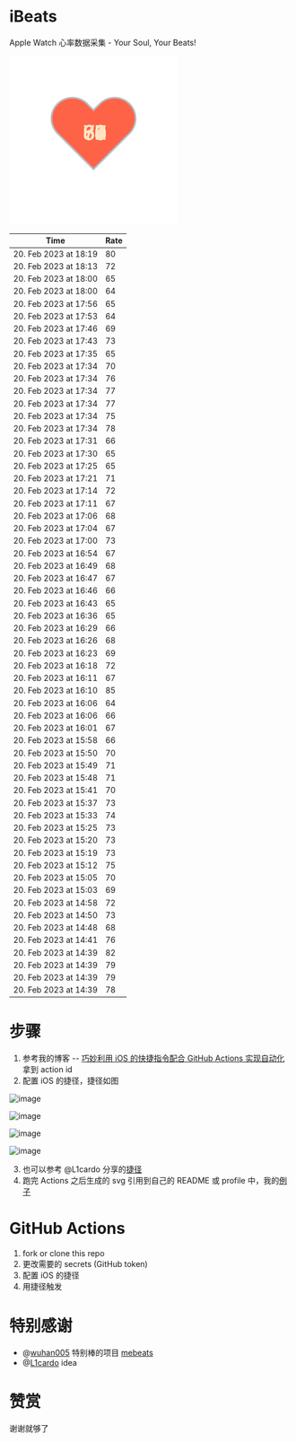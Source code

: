 # iBeats
Apple Watch 心率数据采集 - Your Soul, Your Beats!

![](./files/heart.svg)

<!--START_SECTION:my_heart_rate-->
| Time | Rate | 
 | ---- | ---- | 
| 20. Feb 2023 at 18:19 | 80 |
| 20. Feb 2023 at 18:13 | 72 |
| 20. Feb 2023 at 18:00 | 65 |
| 20. Feb 2023 at 18:00 | 64 |
| 20. Feb 2023 at 17:56 | 65 |
| 20. Feb 2023 at 17:53 | 64 |
| 20. Feb 2023 at 17:46 | 69 |
| 20. Feb 2023 at 17:43 | 73 |
| 20. Feb 2023 at 17:35 | 65 |
| 20. Feb 2023 at 17:34 | 70 |
| 20. Feb 2023 at 17:34 | 76 |
| 20. Feb 2023 at 17:34 | 77 |
| 20. Feb 2023 at 17:34 | 77 |
| 20. Feb 2023 at 17:34 | 75 |
| 20. Feb 2023 at 17:34 | 78 |
| 20. Feb 2023 at 17:31 | 66 |
| 20. Feb 2023 at 17:30 | 65 |
| 20. Feb 2023 at 17:25 | 65 |
| 20. Feb 2023 at 17:21 | 71 |
| 20. Feb 2023 at 17:14 | 72 |
| 20. Feb 2023 at 17:11 | 67 |
| 20. Feb 2023 at 17:06 | 68 |
| 20. Feb 2023 at 17:04 | 67 |
| 20. Feb 2023 at 17:00 | 73 |
| 20. Feb 2023 at 16:54 | 67 |
| 20. Feb 2023 at 16:49 | 68 |
| 20. Feb 2023 at 16:47 | 67 |
| 20. Feb 2023 at 16:46 | 66 |
| 20. Feb 2023 at 16:43 | 65 |
| 20. Feb 2023 at 16:36 | 65 |
| 20. Feb 2023 at 16:29 | 66 |
| 20. Feb 2023 at 16:26 | 68 |
| 20. Feb 2023 at 16:23 | 69 |
| 20. Feb 2023 at 16:18 | 72 |
| 20. Feb 2023 at 16:11 | 67 |
| 20. Feb 2023 at 16:10 | 85 |
| 20. Feb 2023 at 16:06 | 64 |
| 20. Feb 2023 at 16:06 | 66 |
| 20. Feb 2023 at 16:01 | 67 |
| 20. Feb 2023 at 15:58 | 66 |
| 20. Feb 2023 at 15:50 | 70 |
| 20. Feb 2023 at 15:49 | 71 |
| 20. Feb 2023 at 15:48 | 71 |
| 20. Feb 2023 at 15:41 | 70 |
| 20. Feb 2023 at 15:37 | 73 |
| 20. Feb 2023 at 15:33 | 74 |
| 20. Feb 2023 at 15:25 | 73 |
| 20. Feb 2023 at 15:20 | 73 |
| 20. Feb 2023 at 15:19 | 73 |
| 20. Feb 2023 at 15:12 | 75 |
| 20. Feb 2023 at 15:05 | 70 |
| 20. Feb 2023 at 15:03 | 69 |
| 20. Feb 2023 at 14:58 | 72 |
| 20. Feb 2023 at 14:50 | 73 |
| 20. Feb 2023 at 14:48 | 68 |
| 20. Feb 2023 at 14:41 | 76 |
| 20. Feb 2023 at 14:39 | 82 |
| 20. Feb 2023 at 14:39 | 79 |
| 20. Feb 2023 at 14:39 | 79 |
| 20. Feb 2023 at 14:39 | 78 |

<!--END_SECTION:my_heart_rate-->

# 步骤
1. 参考我的博客 -- [巧妙利用 iOS 的快捷指令配合 GitHub Actions 实现自动化](https://github.com/yihong0618/gitblog/issues/198) 拿到 action id
2. 配置 iOS 的捷径，捷径如图

![image](https://user-images.githubusercontent.com/15976103/122154218-0db0b480-ce97-11eb-93bb-5aec07c558dc.png)

![image](https://user-images.githubusercontent.com/15976103/122154236-186b4980-ce97-11eb-8e4b-70551a0391ae.png)

![image](https://user-images.githubusercontent.com/15976103/122154268-2d47dd00-ce97-11eb-902e-3acf292265a9.png)

![image](https://user-images.githubusercontent.com/15976103/122174055-fa144680-ceb4-11eb-9be2-3eb83cd516f7.png)

3. 也可以参考 @L1cardo 分享的[捷径](https://www.icloud.com/shortcuts/6ab6047b459c41ad822ad6b94b1c03d4)
4. 跑完 Actions 之后生成的 svg 引用到自己的 README 或 profile 中，我的[例子](https://github.com/yihong0618) 

# GitHub Actions

1. fork or clone this repo
2. 更改需要的 secrets (GitHub token)
3. 配置 iOS 的捷径
4. 用捷径触发

# 特别感谢
- @[wuhan005](https://github.com/wuhan005) 特别棒的项目 [mebeats](https://github.com/wuhan005/mebeats)
- @[L1cardo](https://github.com/L1cardo) idea

# 赞赏
谢谢就够了
